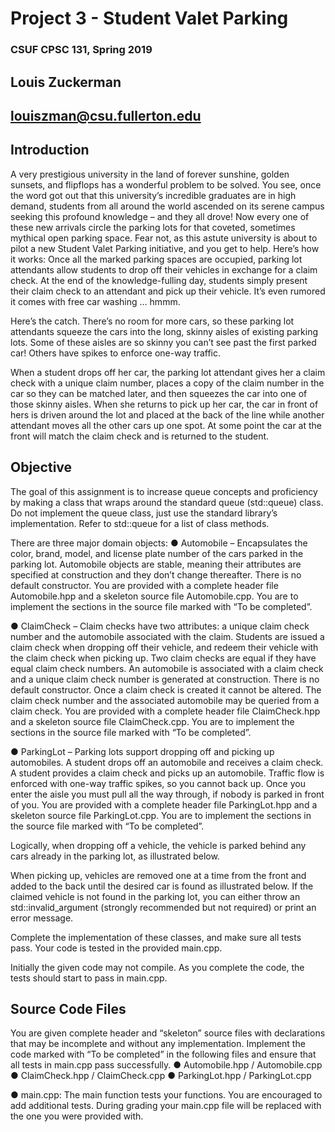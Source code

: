 # Project 3 - Student Valet Parking
### CSUF CPSC 131, Spring 2019

## Louis Zuckerman
## louiszman@csu.fullerton.edu

## Introduction
A very prestigious university in the land of forever sunshine, golden sunsets, and flipflops has a wonderful problem to be solved.  You see, once the word got out that this university’s incredible graduates are in high demand, students from all around the world ascended on its serene campus seeking this profound knowledge – and they all drove!  Now every one of these new arrivals circle the parking lots for that coveted, sometimes mythical open parking space.  Fear not, as this astute university is about to pilot a new Student Valet Parking initiative, and you get to help.  Here’s how it works:  Once all the marked parking spaces are occupied, parking lot attendants allow students to drop off their vehicles in exchange for a claim check.  At the end of the knowledge-fulling day, students simply present their claim check to an attendant and pick up their vehicle.  It’s even rumored it comes with free car washing … hmmm.

Here’s the catch. There’s no room for more cars, so these parking lot attendants squeeze the cars into the long, skinny aisles of existing parking lots.  Some of these aisles are so skinny you can’t see past the first parked car!  Others have spikes to enforce one-way traffic.  

When a student drops off her car, the parking lot attendant gives her a claim check with a unique claim number, places a copy of the claim number in the car so they can be matched later, and then squeezes the car into one of those skinny aisles.  When she returns to pick up her car, the car in front of hers is driven around the lot and placed at the back of the line while another attendant moves all the other cars up one spot.  At some point the car at the front will match the claim check and is returned to the student.

## Objective
The goal of this assignment is to increase queue concepts and proficiency by making a class that wraps around the standard queue (std::queue) class. Do not implement the queue class, just use the standard library’s implementation. Refer to std::queue for a list of class methods.

There are three major domain objects:
●	Automobile – Encapsulates the color, brand, model, and license plate number of the cars parked in the parking lot.  Automobile objects are stable, meaning their attributes are specified at construction and they don’t change thereafter.  There is no default constructor.  You are provided with a complete header file Automobile.hpp and a skeleton source file Automobile.cpp.  You are to implement the sections in the source file marked with “To be completed”.

●	ClaimCheck – Claim checks have two attributes: a unique claim check number and the automobile associated with the claim.  Students are issued a claim check when dropping off their vehicle, and redeem their vehicle with the claim check when picking up.  Two claim checks are equal if they have equal claim check numbers.  An automobile is associated with a claim check and a unique claim check number is generated at construction.  There is no default constructor.  Once a claim check is created it cannot be altered.  The claim check number and the associated automobile may be queried from a claim check. You are provided with a complete header file ClaimCheck.hpp and a skeleton source file ClaimCheck.cpp.  You are to implement the sections in the source file marked with “To be completed”.

●	ParkingLot – Parking lots support dropping off and picking up automobiles.  A student drops off an automobile and receives a claim check.  A student provides a claim check and picks up an automobile. Traffic flow is enforced with one-way traffic spikes, so you cannot back up.  Once you enter the aisle you must pull all the way through, if nobody is parked in front of you.  You are provided with a complete header file ParkingLot.hpp and a skeleton source file ParkingLot.cpp.  You are to implement the sections in the source file marked with “To be completed”.

Logically, when dropping off a vehicle, the vehicle is parked behind any cars already in the parking lot, as illustrated below.

When picking up, vehicles are removed one at a time from the front and added to the back until the desired car is found as illustrated below.  If the claimed vehicle is not found in the parking lot, you can either throw an std::invalid_argument (strongly recommended but not required) or print an error message.  


Complete the implementation of these classes, and make sure all tests pass. Your code is tested in the provided main.cpp.

Initially the given code may not compile. As you complete the code, the tests should start to pass in main.cpp.

## Source Code Files
You are given complete header and “skeleton” source files with declarations that may be incomplete and without any implementation. Implement the code marked with “To be completed” in the following files and ensure that all tests in main.cpp pass successfully.
●	Automobile.hpp / Automobile.cpp
●	ClaimCheck.hpp / ClaimCheck.cpp
●	ParkingLot.hpp / ParkingLot.cpp

●	main.cpp: The main function tests your functions. You are encouraged to add additional tests. During grading your main.cpp file will be replaced with the one you were provided with.
